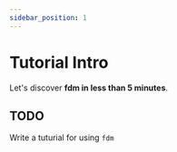 ```yaml
---
sidebar_position: 1
---
```


# Tutorial Intro

Let's discover **fdm in less than 5 minutes**.

## TODO
Write a tuturial for using `fdm`